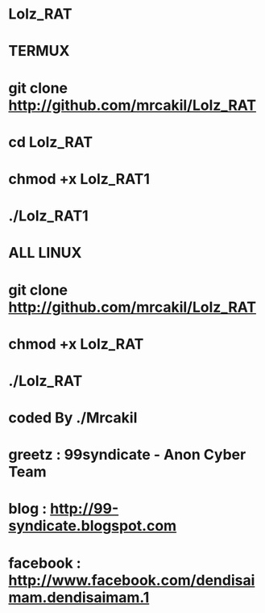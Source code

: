 # Lolz_RAT
# TERMUX
# git clone http://github.com/mrcakil/Lolz_RAT
# cd Lolz_RAT
# chmod +x Lolz_RAT1
# ./Lolz_RAT1

# ALL LINUX
# git clone http://github.com/mrcakil/Lolz_RAT
# chmod +x Lolz_RAT
# ./Lolz_RAT

# coded By ./Mrcakil
# greetz : 99syndicate - Anon Cyber Team
# blog : http://99-syndicate.blogspot.com
# facebook : http://www.facebook.com/dendisaimam.dendisaimam.1
